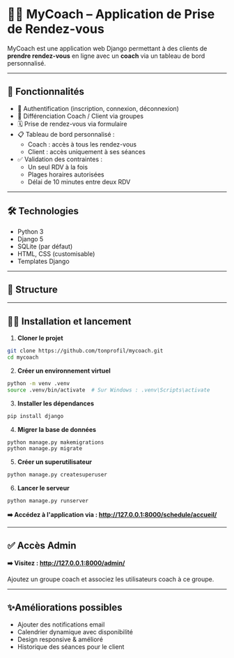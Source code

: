 # 🧘‍♀️ MyCoach – Application de Prise de Rendez-vous

MyCoach est une application web Django permettant à des clients de **prendre rendez-vous** en ligne avec un **coach** via un tableau de bord personnalisé.

---

## 🚀 Fonctionnalités

- 🔐 Authentification (inscription, connexion, déconnexion)
- 👤 Différenciation Coach / Client via groupes
- 🗓️ Prise de rendez-vous via formulaire
- 📋 Tableau de bord personnalisé :
  - Coach : accès à tous les rendez-vous
  - Client : accès uniquement à ses séances
- ✅ Validation des contraintes :
  - Un seul RDV à la fois
  - Plages horaires autorisées
  - Délai de 10 minutes entre deux RDV

---

## 🛠️ Technologies

- Python 3
- Django 5
- SQLite (par défaut)
- HTML, CSS (customisable)
- Templates Django

---

## 📂 Structure

---

## 🧑‍💻 Installation et lancement

1. **Cloner le projet**

```bash
git clone https://github.com/tonprofil/mycoach.git
cd mycoach
```

2. **Créer un environnement virtuel**

```bash
python -m venv .venv
source .venv/bin/activate  # Sur Windows : .venv\Scripts\activate
```

3. **Installer les dépendances**

```bash
pip install django
```

4. **Migrer la base de données**

```bash
python manage.py makemigrations
python manage.py migrate
```

5. **Créer un superutilisateur**

```bash
python manage.py createsuperuser
```

6. **Lancer le serveur**

```bash
python manage.py runserver
```

**➡️ Accédez à l'application via : http://127.0.0.1:8000/schedule/accueil/**

---

## ✅ Accès Admin

**➡️ Visitez : http://127.0.0.1:8000/admin/**

Ajoutez un groupe coach et associez les utilisateurs coach à ce groupe.

---

## ✨Améliorations possibles

- Ajouter des notifications email
- Calendrier dynamique avec disponibilité
- Design responsive & amélioré
- Historique des séances pour le client

